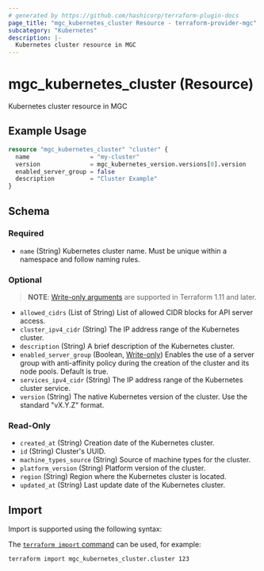 ```yaml
---
# generated by https://github.com/hashicorp/terraform-plugin-docs
page_title: "mgc_kubernetes_cluster Resource - terraform-provider-mgc"
subcategory: "Kubernetes"
description: |-
  Kubernetes cluster resource in MGC
---
```


# mgc_kubernetes_cluster (Resource)

Kubernetes cluster resource in MGC

## Example Usage

```terraform
resource "mgc_kubernetes_cluster" "cluster" {
  name                 = "my-cluster"
  version              = mgc_kubernetes_version.versions[0].version
  enabled_server_group = false
  description          = "Cluster Example"
}
```

<!-- schema generated by tfplugindocs -->
## Schema

### Required

- `name` (String) Kubernetes cluster name. Must be unique within a namespace and follow naming rules.

### Optional

> **NOTE**: [Write-only arguments](https://developer.hashicorp.com/terraform/language/resources/ephemeral#write-only-arguments) are supported in Terraform 1.11 and later.

- `allowed_cidrs` (List of String) List of allowed CIDR blocks for API server access.
- `cluster_ipv4_cidr` (String) The IP address range of the Kubernetes cluster.
- `description` (String) A brief description of the Kubernetes cluster.
- `enabled_server_group` (Boolean, [Write-only](https://developer.hashicorp.com/terraform/language/resources/ephemeral#write-only-arguments)) Enables the use of a server group with anti-affinity policy during the creation of the cluster and its node pools. Default is true.
- `services_ipv4_cidr` (String) The IP address range of the Kubernetes cluster service.
- `version` (String) The native Kubernetes version of the cluster. Use the standard "vX.Y.Z" format.

### Read-Only

- `created_at` (String) Creation date of the Kubernetes cluster.
- `id` (String) Cluster's UUID.
- `machine_types_source` (String) Source of machine types for the cluster.
- `platform_version` (String) Platform version of the cluster.
- `region` (String) Region where the Kubernetes cluster is located.
- `updated_at` (String) Last update date of the Kubernetes cluster.

## Import

Import is supported using the following syntax:

The [`terraform import` command](https://developer.hashicorp.com/terraform/cli/commands/import) can be used, for example:

```shell
terraform import mgc_kubernetes_cluster.cluster 123
```
